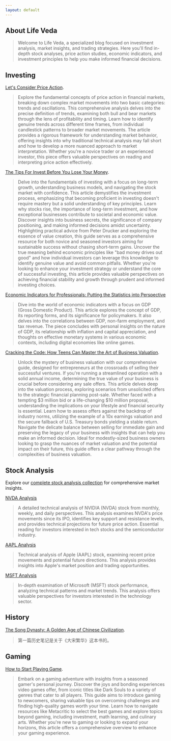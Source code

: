 ```yaml
---
layout: default
---
```


## About Life Veda

> Welcome to Life Veda, a specialized blog focused on investment analysis, market insights, and trading strategies. Here you'll find in-depth stock analyses, price action studies, economic indicators, and investment principles to help you make informed financial decisions.

## Investing

[Let's Consider Price Action](./PriceAction.html).

> Explore the fundamental concepts of price action in financial markets, breaking down complex market movements into two basic categories: trends and oscillations. This comprehensive analysis delves into the precise definition of trends, examining both bull and bear markets through the lens of profitability and timing. Learn how to identify genuine trends across different time frames, from individual candlestick patterns to broader market movements. The article provides a rigorous framework for understanding market behavior, offering insights into why traditional technical analysis may fall short and how to develop a more nuanced approach to market interpretation. Whether you're a novice trader or an experienced investor, this piece offers valuable perspectives on reading and interpreting price action effectively.

[The Tips For Invest Before You Lose Your Money](./TheTipsForInvest.html).

> Delve into the fundamentals of investing with a focus on long-term growth, understanding business models, and navigating the stock market with confidence. This article demystifies the investment process, emphasizing that becoming proficient in investing doesn't require mastery but a solid understanding of key principles. Learn why stocks rise, the importance of long-term investment, and how exceptional businesses contribute to societal and economic value. Discover insights into business secrets, the significance of company positioning, and making informed decisions amidst uncertainty. Highlighting practical advice from Peter Drucker and exploring the essence of value creation, this guide serves as a comprehensive resource for both novice and seasoned investors aiming for sustainable success without chasing short-term gains. Uncover the true meaning behind economic principles like "bad money drives out good" and how individual investors can leverage this knowledge to identify genuine value and avoid common pitfalls. Whether you're looking to enhance your investment strategy or understand the core of successful investing, this article provides valuable perspectives on achieving financial stability and growth through prudent and informed investing choices.

[Economic Indicators for Professionals: Putting the Statistics into Perspective](./EIforP.html)

> Dive into the world of economic indicators with a focus on GDP (Gross Domestic Product). This article explores the concept of GDP, its reporting forms, and its significance for policymakers. It also delves into the correlations between GDP, non-farm employment, and tax revenue. The piece concludes with personal insights on the nature of GDP, its relationship with inflation and capital appreciation, and thoughts on effective monetary systems in various economic contexts, including digital economies like online games.

[Cracking the Code: How Teens Can Master the Art of Business Valuation](./CrackingTheCode.html).

> Unlock the mystery of business valuation with our comprehensive guide, designed for entrepreneurs at the crossroads of selling their successful ventures. If you're running a streamlined operation with a solid annual income, determining the true value of your business is crucial before considering any sale offers. This article delves deep into the valuation process, exploring scenarios from unsolicited offers to the strategic financial planning post-sale. Whether faced with a tempting $3 million bid or a life-changing $10 million proposal, understanding the implications on your lifestyle and financial security is essential. Learn how to assess offers against the backdrop of industry norms, utilizing the example of a 10x earnings valuation and the secure fallback of U.S. Treasury bonds yielding a stable return. Navigate the delicate balance between selling for immediate gain and preserving the legacy of your business with insights that can help you make an informed decision. Ideal for modestly-sized business owners looking to grasp the nuances of market valuation and the potential impact on their future, this guide offers a clear pathway through the complexities of business valuation.

## Stock Analysis

Explore our [complete stock analysis collection](./stock-analysis.html) for comprehensive market insights.

[NVDA Analysis](./NVDA.html)

> A detailed technical analysis of NVIDIA (NVDA) stock from monthly, weekly, and daily perspectives. This analysis examines NVDA's price movements since its IPO, identifies key support and resistance levels, and provides technical projections for future price action. Essential reading for investors interested in tech stocks and the semiconductor industry.

[AAPL Analysis](./AAPL.html)

> Technical analysis of Apple (AAPL) stock, examining recent price movements and potential future directions. This analysis provides insights into Apple's market position and trading opportunities.

[MSFT Analysis](./MSFT.html)

> In-depth examination of Microsoft (MSFT) stock performance, analyzing technical patterns and market trends. This analysis offers valuable perspectives for investors interested in the technology sector.

## History

[The Song Dynasty: A Golden Age of Chinese Civilization](./SongDynasty.html).

> 第一篇历史笔记是关于《大宋繁华》这本书的。

## Gaming

[How to Start Playing Game](./howtostartPlayingGame.html).

> Embark on a gaming adventure with insights from a seasoned gamer's personal journey. Discover the joys and bonding experiences video games offer, from iconic titles like Dark Souls to a variety of genres that cater to all players. This guide aims to introduce gaming to newcomers, sharing valuable tips on overcoming challenges and finding high-quality games worth your time. Learn how to navigate resources like Metacritic to select the best games and explore topics beyond gaming, including investment, math learning, and culinary arts. Whether you're new to gaming or looking to expand your horizons, this article offers a comprehensive overview to enhance your gaming experience.

